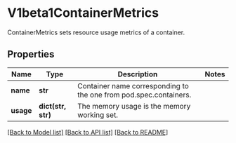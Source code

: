 # V1beta1ContainerMetrics

ContainerMetrics sets resource usage metrics of a container.
## Properties
Name | Type | Description | Notes
------------ | ------------- | ------------- | -------------
**name** | **str** | Container name corresponding to the one from pod.spec.containers. | 
**usage** | **dict(str, str)** | The memory usage is the memory working set. | 

[[Back to Model list]](../README.md#documentation-for-models) [[Back to API list]](../README.md#documentation-for-api-endpoints) [[Back to README]](../README.md)


